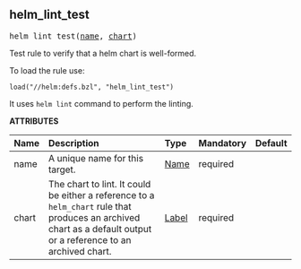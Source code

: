 <!-- Generated with Stardoc: http://skydoc.bazel.build -->



<a id="helm_lint_test"></a>

## helm_lint_test

<pre>
helm_lint_test(<a href="#helm_lint_test-name">name</a>, <a href="#helm_lint_test-chart">chart</a>)
</pre>

Test rule to verify that a helm chart is well-formed.

To load the rule use:
```starlark
load("//helm:defs.bzl", "helm_lint_test")
```

It uses `helm lint` command to perform the linting.

**ATTRIBUTES**


| Name  | Description | Type | Mandatory | Default |
| :------------- | :------------- | :------------- | :------------- | :------------- |
| <a id="helm_lint_test-name"></a>name |  A unique name for this target.   | <a href="https://bazel.build/concepts/labels#target-names">Name</a> | required |  |
| <a id="helm_lint_test-chart"></a>chart |  The chart to lint. It could be either a reference to a `helm_chart` rule that produces an archived chart as a default output or a reference to an archived chart.   | <a href="https://bazel.build/concepts/labels">Label</a> | required |  |


